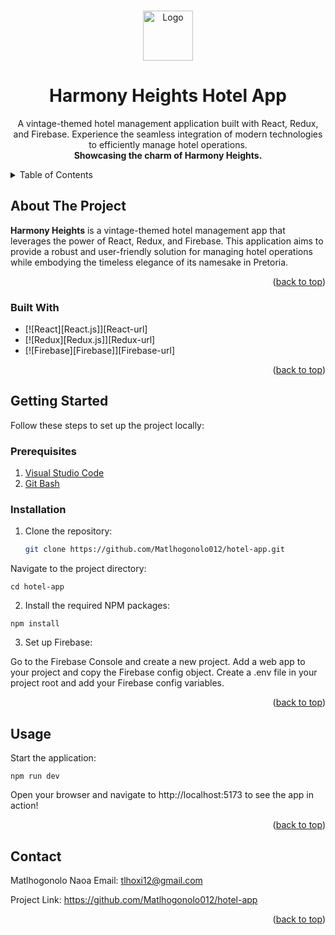 <a id="readme-top"></a>

<br />
<div align="center">
  <a href="https://github.com/Matlhogonolo012/hotel-app">
    <img src="/src/components/logo.jsx" alt="Logo" width="80" height="80">
  </a>

  <h1 align="center">Harmony Heights Hotel App</h1>

  <p align="center">
    A vintage-themed hotel management application built with React, Redux, and Firebase. Experience the seamless integration of modern technologies to efficiently manage hotel operations.
    <br />
    <strong>Showcasing the charm of Harmony Heights.</strong>
  </p>
</div>

<details>
  <summary>Table of Contents</summary>
  <ol>
    <li>
      <a href="#about-the-project">About The Project</a>
      <ul>
        <li><a href="#built-with">Built With</a></li>
      </ul>
    </li>
    <li>
      <a href="#getting-started">Getting Started</a>
      <ul>
        <li><a href="#prerequisites">Prerequisites</a></li>
        <li><a href="#installation">Installation</a></li>
      </ul>
    </li>
    <li><a href="#usage">Usage</a></li>
    <li><a href="#contact">Contact</a></li>
  </ol>
</details>

## About The Project

**Harmony Heights** is a vintage-themed hotel management app that leverages the power of React, Redux, and Firebase. This application aims to provide a robust and user-friendly solution for managing hotel operations while embodying the timeless elegance of its namesake in Pretoria.

<p align="right">(<a href="#readme-top">back to top</a>)</p>

### Built With
* [![React][React.js]][React-url]
* [![Redux][Redux.js]][Redux-url]
* [![Firebase][Firebase]][Firebase-url]

<p align="right">(<a href="#readme-top">back to top</a>)</p>

## Getting Started

Follow these steps to set up the project locally:

### Prerequisites

1. [Visual Studio Code](https://code.visualstudio.com/)
2. [Git Bash](https://gitforwindows.org/)

### Installation

1. Clone the repository:
   ```bash
   git clone https://github.com/Matlhogonolo012/hotel-app.git
Navigate to the project directory:

```cd hotel-app```

2. Install the required NPM packages:

```npm install```

3. Set up Firebase:

Go to the Firebase Console and create a new project.
Add a web app to your project and copy the Firebase config object.
Create a .env file in your project root and add your Firebase config variables.

<p align="right">(<a href="#readme-top">back to top</a>)</p>

## Usage
Start the application:

```npm run dev```

Open your browser and navigate to http://localhost:5173 to see the app in action!

<p align="right">(<a href="#readme-top">back to top</a>)</p>

## Contact
Matlhogonolo Naoa
Email: tlhoxi12@gmail.com

Project Link: https://github.com/Matlhogonolo012/hotel-app

<p align="right">(<a href="#readme-top">back to top</a>)</p>